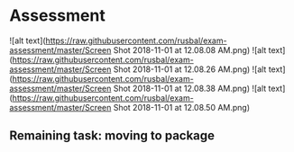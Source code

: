 # Assessment

![alt text](https://raw.githubusercontent.com/rusbal/exam-assessment/master/Screen Shot 2018-11-01 at 12.08.08 AM.png)
![alt text](https://raw.githubusercontent.com/rusbal/exam-assessment/master/Screen Shot 2018-11-01 at 12.08.26 AM.png)
![alt text](https://raw.githubusercontent.com/rusbal/exam-assessment/master/Screen Shot 2018-11-01 at 12.08.38 AM.png)
![alt text](https://raw.githubusercontent.com/rusbal/exam-assessment/master/Screen Shot 2018-11-01 at 12.08.50 AM.png)

## Remaining task: moving to package
